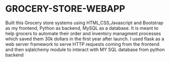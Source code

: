 # GROCERY-STORE-WEBAPP
Built this Grocery store systems using HTML,CSS,Javascript and Bootstrap as my frontend, Python as backend, MySQL as a database.
It is meant to help grocers to automate their order and inventory managment processes which saved them 30k dollars in the first year after launch.
I used flask as a web server framework to serve HTTP requests coming from the frontend and then sqlalchemy module to interact with MY SQL database from python backend
